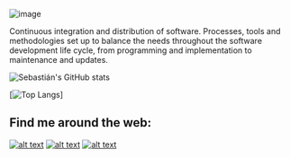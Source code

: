 ![image](https://user-images.githubusercontent.com/63010971/200120130-bb00e72a-0d50-4d02-9fe7-745c8b330728.png)

Continuous integration and distribution of software. Processes, tools and methodologies set up to balance the needs throughout the software development life cycle, from programming and implementation to maintenance and updates.

![Sebastián's GitHub stats](https://github-readme-stats.vercel.app/api?username=sebastiandevops&show_icons=true&theme=gruvbox)

<!-- <a href="https://github.com/sebasvalencia726">
  <img align="center" src="https://github-readme-stats.vercel.app/api/top-langs/?username=sebasvalencia726&layout=compact&theme=radical" />
</a> -->


[![Top Langs](https://github-readme-stats.vercel.app/api/top-langs/?username=sebastiandevops&hide=css,html&langs_count=10&layout=compact)]

<!-- Please don't remove this: Grab your social icons from https://github.com/carlsednaoui/gitsocial -->

<!-- display the social media buttons in your README -->

## Find me around the web:


[![alt text][1.1]][1]
[![alt text][2.1]][2]
[![alt text][3.1]][3]


<!-- links to social media icons -->
<!-- no need to change these -->

<!-- icons with padding -->

[1.1]: https://user-images.githubusercontent.com/63010971/109231402-87138280-7794-11eb-9fa5-dcc69e5b9624.png (linkedin)
[2.1]: https://user-images.githubusercontent.com/63010971/109231440-9d214300-7794-11eb-99d9-f3579f59a758.png (twitter)
[3.1]: https://user-images.githubusercontent.com/63010971/109231470-aad6c880-7794-11eb-9bf0-5ce79dd6cd1b.png (medium)

<!-- links to your social media accounts -->
<!-- update these accordingly -->

[1]: https://www.linkedin.com/in/sebastianvalenciasierra/
[2]: https://twitter.com/ajinomano
[3]: https://sebasvalencia726.medium.com/




<!-- Please don't remove this: Grab your social icons from https://github.com/carlsednaoui/gitsocial -->
